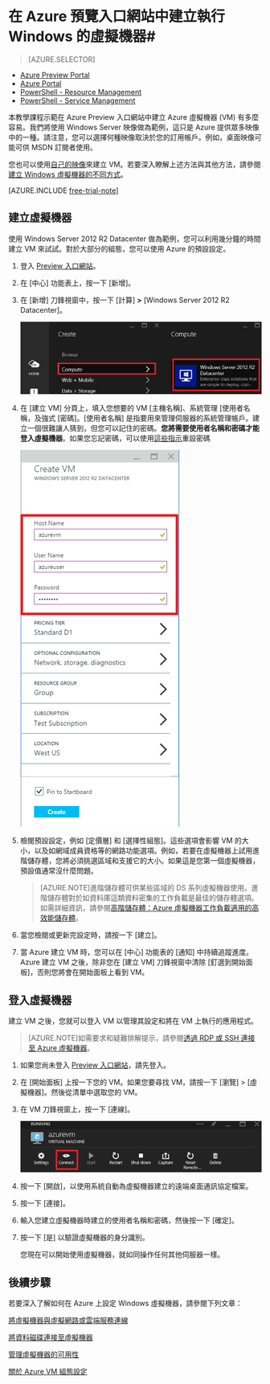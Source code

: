 <properties
	pageTitle="在 Azure 預覽入口網站中建立執行 Windows 的虛擬機器"
	description="了解如何使用 Azure 預覽入口網站中的 Azure Marketplace，建立執行 Windows 的 Azure 虛擬機器 (VM)"
	services="virtual-machines"
	documentationCenter=""
	authors="KBDAzure"
	manager="timlt"
	editor=""/>
<tags
	ms.service="virtual-machines"
	ms.workload="infrastructure-services"
	ms.tgt_pltfrm="vm-windows"
	ms.devlang="na"
	ms.topic="get-started-article"
	ms.date="06/03/2015"
	ms.author="kathydav"/>

# 在 Azure 預覽入口網站中建立執行 Windows 的虛擬機器#

> [AZURE.SELECTOR]
- [Azure Preview Portal](virtual-machines-windows-tutorial.md)
- [Azure Portal](virtual-machines-windows-tutorial-classic-portal.md)
- [PowerShell - Resource Management](virtual-machines-deploy-rmtemplates-powershell.md)
- [PowerShell - Service Management](virtual-machines-ps-create-preconfigure-windows-vms.md)

本教學課程示範在 Azure Preview 入口網站中建立 Azure 虛擬機器 (VM) 有多麼容易。我們將使用 Windows Server 映像做為範例，這只是 Azure 提供眾多映像中的一種。請注意，您可以選擇何種映像取決於您的訂用帳戶。例如，桌面映像可能可供 MSDN 訂閱者使用。

您也可以使用[自己的映像](virtual-machines-create-upload-vhd-windows-server.md)來建立 VM。若要深入瞭解上述方法與其他方法，請參閱[建立 Windows 虛擬機器的不同方式](virtual-machines-windows-choices-create-vm.md)。

[AZURE.INCLUDE [free-trial-note](../../includes/free-trial-note.md)]


## 建立虛擬機器

使用 Windows Server 2012 R2 Datacenter 做為範例，您可以利用幾分鐘的時間建立 VM 來試試。對於大部分的組態，您可以使用 Azure 的預設設定。

1. 登入 [Preview 入口網站](https://portal.azure.com)。

2. 在 [中心] 功能表上，按一下 [新增]。

3. 在 [新增] 刀鋒視窗中，按一下 [計算] **>** [Windows Server 2012 R2 Datacenter]。

	![從 Marketplace 選取 VM 映像](./media/virtual-machines-windows-tutorial/marketplace_portal.png)

4. 在 [建立 VM] 分頁上，填入您想要的 VM [主機名稱]、系統管理 [使用者名稱，及強式 [密碼]。[使用者名稱] 是指要用來管理伺服器的系統管理帳戶。建立一個很難讓人猜到，但您可以記住的密碼。**您將需要使用者名稱和密碼才能登入虛擬機器**。如果您忘記密碼，可以使用[這些指示](virtual-machines-windows-reset-password.md)重設密碼

	![Configure host name and log on credentials](./media/virtual-machines-windows-tutorial/create_vm_name_pwd_portal.png)

5. 檢閱預設設定，例如 [定價層] 和 [選擇性組態]。這些選項會影響 VM 的大小，以及如網域成員資格等的網路功能選項。例如，若要在虛擬機器上試用進階儲存體，您將必須挑選區域和支援它的大小。如果這是您第一個虛擬機器，預設值通常沒什麼問題。

	>[AZURE.NOTE]進階儲存體可供某些區域的 DS 系列虛擬機器使用。進階儲存體對於如資料庫這類資料密集的工作負載是最佳的儲存體選項。如需詳細資訊，請參閱[高階儲存體：Azure 虛擬機器工作負載適用的高效能儲存體](storage-premium-storage-preview-portal.md)。

6. 當您檢閱或更新完設定時，請按一下 [建立]。

7. 當 Azure 建立 VM 時，您可以在 [中心] 功能表的 [通知] 中持續追蹤進度。Azure 建立 VM 之後，除非您在 [建立 VM] 刀鋒視窗中清除 [釘選到開始面板]，否則您將會在開始面板上看到 VM。

## 登入虛擬機器

建立 VM 之後，您就可以登入 VM 以管理其設定和將在 VM 上執行的應用程式。

>[AZURE.NOTE]如需要求和疑難排解提示，請參閱[透過 RDP 或 SSH 連接至 Azure 虛擬機器](https://msdn.microsoft.com/library/azure/dn535788.aspx)。

1. 如果您尚未登入 [Preview 入口網站](https://portal.azure.com)，請先登入。

2. 在 [開始面板] 上按一下您的 VM。如果您要尋找 VM，請按一下 [瀏覽] > [虛擬機器]。然後從清單中選取您的 VM。

3. 在 VM 刀鋒視窗上，按一下 [連線]。

	![登入虛擬機器](./media/virtual-machines-windows-tutorial/connect_vm_portal.png)

4. 按一下 [開啟]，以使用系統自動為虛擬機器建立的遠端桌面通訊協定檔案。

5. 按一下 [連接]。

6. 輸入您建立虛擬機器時建立的使用者名稱和密碼，然後按一下 [確定]。

7. 按一下 [是] 以驗證虛擬機器的身分識別。

	您現在可以開始使用虛擬機器，就如同操作任何其他伺服器一樣。

## 後續步驟

若要深入了解如何在 Azure 上設定 Windows 虛擬機器，請參閱下列文章：

[將虛擬機器與虛擬網路或雲端服務連線](cloud-services-connect-virtual-machine.md)

[將資料磁碟連接至虛擬機器](storage-windows-attach-disk.md)

[管理虛擬機器的可用性](../manage-availability-virtual-machines.md)

[關於 Azure VM 組態設定](http://msdn.microsoft.com/library/azure/dn763935.aspx)
 

<!---HONumber=July15_HO2-->
